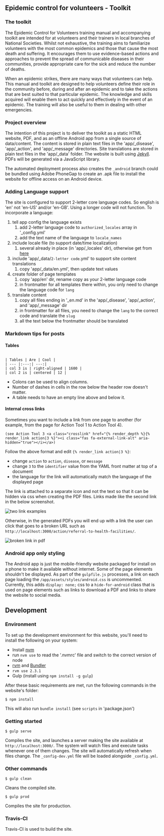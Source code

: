 ## Epidemic control for volunteers - Toolkit

### The toolkit

The Epidemic Control for Volunteers training manual and accompanying toolkit are intended for at volunteers and their trainers in local branches of National Societies. Whilst not exhaustive, the training aims to familiarize volunteers with the most common epidemics and those that cause the most death and suffering. It encourages them to use evidence-based actions and approaches to prevent the spread of communicable diseases in their communities, provide appropriate care for the sick and reduce the number of deaths.

When an epidemic strikes, there are many ways that volunteers can help. This manual and toolkit are designed to help volunteers define their role in the community before, during and after an epidemic and to take the actions that are best suited to that particular epidemic. The knowledge and skills acquired will enable them to act quickly and effectively in the event of an epidemic. The training will also be useful to them in dealing with other emergencies.

### Project overview

The intention of this project is to deliver the toolkit as a static HTML website, PDF, and as an offline Android app from a single source of data/content. The content is stored in plain text files in the 'app/\_disease', 'app/\_action', and 'app/\_message' directories. Site translations are stored in plain text files in the 'app/\_data' folder. The website is built using [Jekyll](https://jekyllrb.com/). PDFs will be generated via a JavaScript library.

The automated deployment process also creates the `_android` branch could be bundled using Adobe PhoneGap to create an .apk file to install the website for offline access on an Android device.

### Adding Language support

The site is configured to support 2-letter core language codes. So english is 'en' not 'en-US' and/or 'en-GB'. Using a longer code will not function. To incorporate a language:

1. tell app config the language exists
    1. add 2-letter language code to `authorized_locales` array in '\_config.yml'
    2. add the text name of the language to `locale_names`
2. include locale file (to support date/time localization)
    1. several already in place (in 'app/\_locales' dir), otherwise get from [here](https://github.com/svenfuchs/rails-i18n/tree/master/rails/locale)
3. include 'app/\_data/`2-letter code`.yml' to support site content translations
    1. copy 'app/\_data/en.yml', then update text values
4. create folder of page templates
    1. copy 'app/en' dir, rename copy as your 2-letter language code
    2. in frontmatter for all templates there within, you only need to change the language code for `lang`
5. translate content
    1. copy all files ending in '\_en.md' in the 'app/\_disease', 'app/\_action', and 'app/\_message' dir
    2. in frontmatter for all files, you need to change the `lang` to the correct code and translate the `slug`
    3. all the text below the frontmatter should be translated

### Markdown tips for posts

#### Tables

```

| Tables | Are | Cool |
| --- |:---:| ---:|
| col 3 is | right-aligned | 1600 |
| col 2 is | centered | 12 |

```
- Colons can be used to align columns.
- Number of dashes in cells in the row below the header row doesn't matter.
- A table needs to have an empty line above and below it.

#### Internal cross links

Sometimes you want to include a link from one page to another (for example, from the page for Action Tool 1 to Action Tool 4).

```
(see Action Tool 3 <a class="crosslink" href="{% render_depth %}{% render_link action|3 %}"><i class="fas fa-external-link-alt" aria-hidden="true"></i></a>)
```

Follow the above format and edit `{% render_link action|3 %}`:
- change `action` to `action`, `disease`, or `message`
- change `3` to the `identifier` value from the YAML front matter at top of a document
- the language for the link will automatically match the language of the displayed page

The link is attached to a separate icon and not the text so that it can be hidden via css when creating the PDF files. Links made like the second link in the below screenshot.

![two link examples](https://user-images.githubusercontent.com/4806884/42845290-783d620e-89e3-11e8-9f43-f5e87b25d43f.png)

Otherwise, in the generated PDFs you will end up with a link the user can click that goes to a broken URL such as `http://localhost:3000/action/referral-to-health-facilities/`.

![broken link in pdf](https://user-images.githubusercontent.com/4806884/42845206-368e339c-89e3-11e8-9c64-11244d58e4f4.png)

### Android app only styling

The Android app is just the mobile-friendly website packaged for install on a phone to make it available without internet. Some of the page elements shouldn't be displayed. As part of the `gulpfile.js` processes, a link on each page loading the `/app/assets/styles/android.css` is uncommented. Currently, this adds `display: none;` css to a `hide-for-android` class that is used on page elements such as links to download a PDF and links to share the website to social media.

## Development

### Environment

To set up the development environment for this website, you'll need to install the following on your system:

- Install [nvm](https://github.com/creationix/nvm)
- run `nvm use` to read the '.nvmrc' file and switch to the correct version of node
- [rvm](https://rvm.io/) and [Bundler](http://bundler.io/)
- `rvm use 2.3.1`
- Gulp (install using `npm install -g gulp`)

After these basic requirements are met, run the following commands in the website's folder:
```
$ npm install
```
This will also run `bundle install` (see `scripts` in 'package.json')


### Getting started

```
$ gulp serve
```
Compiles the site, and launches a server making the site available at `http://localhost:3000/`. The system will watch files and execute tasks whenever one of them changes. The site will automatically refresh when files change. The `_config-dev.yml` file will be loaded alongside `_config.yml`.

### Other commands

```
$ gulp clean
```
Cleans the compiled site.

```
$ gulp prod
```
Compiles the site for production.

### Travis-CI

Travis-CI is used to build the site.
